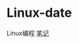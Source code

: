 # Linux-date
Linux编程
[笔记](https://onedrive.live.com/view.aspx?resid=4DEF1B93C7685B03%21229&id=documents)
